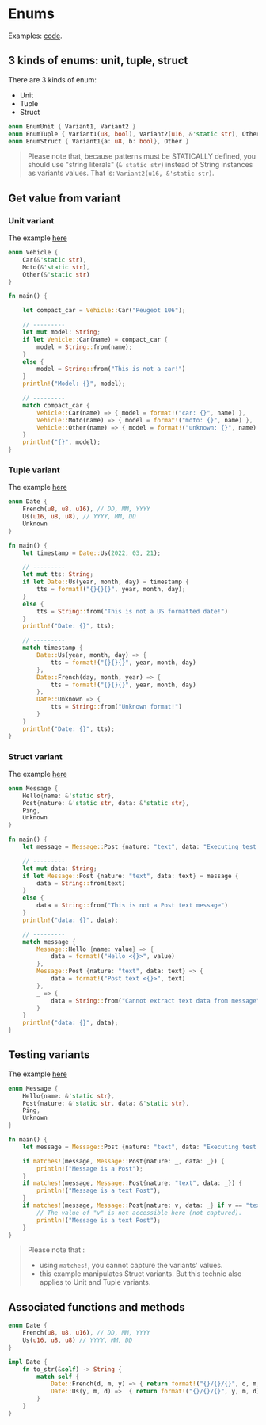 # Enums

Examples: [code](src/enums.rs).

## 3 kinds of enums: unit, tuple, struct

There are 3 kinds of enum:

* Unit
* Tuple
* Struct

```rust
enum EnumUnit { Variant1, Variant2 }
enum EnumTuple { Variant1(u8, bool), Variant2(u16, &'static str), Other }
enum EnumStruct { Variant1{a: u8, b: bool}, Other }
```

> Please note that, because patterns must be STATICALLY defined, you should use "string literals"
> (`&'static str`) instead of String instances as variants values. That is: `Variant2(u16, &'static str)`.

## Get value from variant

### Unit variant

The example [here](src/enum1.rs)

```rust
enum Vehicle {
    Car(&'static str),
    Moto(&'static str),
    Other(&'static str)
}

fn main() {

    let compact_car = Vehicle::Car("Peugeot 106");

    // ---------
    let mut model: String;
    if let Vehicle::Car(name) = compact_car {
        model = String::from(name);
    }
    else {
        model = String::from("This is not a car!")
    }
    println!("Model: {}", model);

    // ---------
    match compact_car {
        Vehicle::Car(name) => { model = format!("car: {}", name) },
        Vehicle::Moto(name) => { model = format!("moto: {}", name) },
        Vehicle::Other(name) => { model = format!("unknown: {}", name) }
    }
    println!("{}", model);
}
```

### Tuple variant

The example [here](src/enum2.rs)

```rust
enum Date {
    French(u8, u8, u16), // DD, MM, YYYY
    Us(u16, u8, u8), // YYYY, MM, DD
    Unknown
}

fn main() {
    let timestamp = Date::Us(2022, 03, 21);

    // ---------
    let mut tts: String;
    if let Date::Us(year, month, day) = timestamp {
        tts = format!("{}{}{}", year, month, day);
    }
    else {
        tts = String::from("This is not a US formatted date!")
    }
    println!("Date: {}", tts);

    // ---------
    match timestamp {
        Date::Us(year, month, day) => {
            tts = format!("{}{}{}", year, month, day)
        },
        Date::French(day, month, year) => {
            tts = format!("{}{}{}", year, month, day)
        },
        Date::Unknown => {
            tts = String::from("Unknown format!")
        }
    }
    println!("Date: {}", tts);
}
```

### Struct variant

The example [here](src/enum3.rs)

```rust
enum Message {
    Hello{name: &'static str},
    Post{nature: &'static str, data: &'static str},
    Ping,
    Unknown
}

fn main() {
    let message = Message::Post {nature: "text", data: "Executing test #1"};

    // ---------
    let mut data: String;
    if let Message::Post {nature: "text", data: text} = message {
        data = String::from(text)
    }
    else {
        data = String::from("This is not a Post text message")
    }
    println!("data: {}", data);

    // ---------
    match message {
        Message::Hello {name: value} => {
            data = format!("Hello <{}>", value)
        },
        Message::Post {nature: "text", data: text} => {
            data = format!("Post text <{}>", text)
        },
        _ => {
            data = String::from("Cannot extract text data from message")
        }
    }
    println!("data: {}", data);
}
```

## Testing variants

The example [here](src/enum4.rs)

```rust
enum Message {
    Hello{name: &'static str},
    Post{nature: &'static str, data: &'static str},
    Ping,
    Unknown
}

fn main() {
    let message = Message::Post {nature: "text", data: "Executing test #1"};

    if matches!(message, Message::Post{nature: _, data: _}) {
        println!("Message is a Post");
    }
    if matches!(message, Message::Post{nature: "text", data: _}) {
        println!("Message is a text Post");
    }
    if matches!(message, Message::Post{nature: v, data: _} if v == "text") {
        // The value of "v" is not accessible here (not captured).
        println!("Message is a text Post");
    }
}
```

> Please note that :
> 
> * using `matches!`, you cannot capture the variants' values.
> * this example manipulates Struct variants. But this technic also applies to Unit and Tuple variants.

## Associated functions and methods

```rust
enum Date {
    French(u8, u8, u16), // DD, MM, YYYY
    Us(u16, u8, u8) // YYYY, MM, DD
}

impl Date {
    fn to_str(&self) -> String {
        match self {
            Date::French(d, m, y) => { return format!("{}/{}/{}", d, m, y) }
            Date::Us(y, m, d) =>  { return format!("{}/{}/{}", y, m, d) }
        }
    }
}
```
